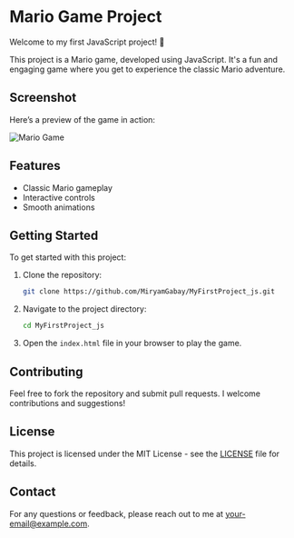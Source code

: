 # Mario Game Project

Welcome to my first JavaScript project! 🎉

This project is a Mario game, developed using JavaScript. It's a fun and engaging game where you get to experience the classic Mario adventure.

## Screenshot

Here’s a preview of the game in action:

![Mario Game](https://github.com/MiryamGabay/MyFirstProject_js/blob/main/images/mario_up_and_down.gif)

## Features

- Classic Mario gameplay
- Interactive controls
- Smooth animations

## Getting Started

To get started with this project:

1. Clone the repository:
    ```bash
    git clone https://github.com/MiryamGabay/MyFirstProject_js.git
    ```

2. Navigate to the project directory:
    ```bash
    cd MyFirstProject_js
    ```

3. Open the `index.html` file in your browser to play the game.

## Contributing

Feel free to fork the repository and submit pull requests. I welcome contributions and suggestions!

## License

This project is licensed under the MIT License - see the [LICENSE](LICENSE) file for details.

## Contact

For any questions or feedback, please reach out to me at [your-email@example.com](mailto:your-email@example.com).
